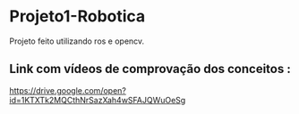 # Projeto1-Robotica

Projeto feito utilizando ros e opencv.
## Link com vídeos de comprovação dos conceitos : 
https://drive.google.com/open?id=1KTXTk2MQCthNrSazXah4wSFAJQWuOeSg
